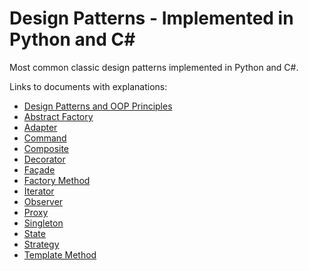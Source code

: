 # Design Patterns - Implemented in Python and C#

Most common classic design patterns implemented in Python and C#.

Links to documents with explanations:
- [Design Patterns and OOP Principles](http://ipavpro.com.s3-website.eu-central-1.amazonaws.com/index.html)
- [Abstract Factory](http://ipavpro.com.s3-website.eu-central-1.amazonaws.com/abstract_factory.html)
- [Adapter](http://ipavpro.com.s3-website.eu-central-1.amazonaws.com/adapter.html)
- [Command](http://ipavpro.com.s3-website.eu-central-1.amazonaws.com/command.html)
- [Composite](http://ipavpro.com.s3-website.eu-central-1.amazonaws.com/composite.html)
- [Decorator](http://ipavpro.com.s3-website.eu-central-1.amazonaws.com/decorator.html)
- [Façade](http://ipavpro.com.s3-website.eu-central-1.amazonaws.com/facade.html)
- [Factory Method](http://ipavpro.com.s3-website.eu-central-1.amazonaws.com/factory_method.html)
- [Iterator](http://ipavpro.com.s3-website.eu-central-1.amazonaws.com/iterator.html)
- [Observer](http://ipavpro.com.s3-website.eu-central-1.amazonaws.com/observer.html)
- [Proxy](http://ipavpro.com.s3-website.eu-central-1.amazonaws.com/proxy.html)
- [Singleton](http://ipavpro.com.s3-website.eu-central-1.amazonaws.com/singleton.html)
- [State](http://ipavpro.com.s3-website.eu-central-1.amazonaws.com/state.html)
- [Strategy](http://ipavpro.com.s3-website.eu-central-1.amazonaws.com/strategy.html)
- [Template Method](http://ipavpro.com.s3-website.eu-central-1.amazonaws.com/template_method.html)
